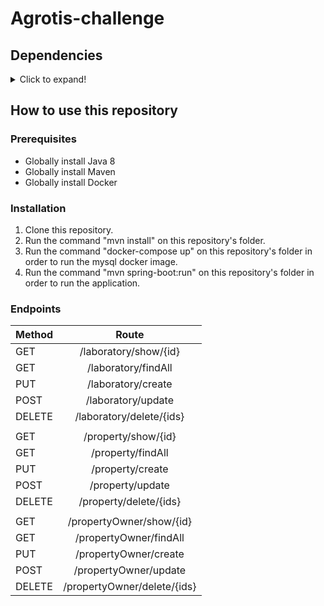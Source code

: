 # Agrotis-challenge

## Dependencies

<details>
<summary>Click to expand!</summary>

| **Dependency**      | **Version** |
|---------------------|:-----------:|
| Spring Boot         |    3.1.1    |
| Spring Data JPA     |    3.1.0    |
| MySQL               |     8.x     |
| Lombok              |   1.18.26   |
| Java Validation API |    3.0.6    |
| Flyway-core         |    9.16.3   |
| Flyway-mysql        |    9.20.1   |


</details>

## How to use this repository

### Prerequisites

* Globally install Java 8
* Globally install Maven
* Globally install Docker

### Installation

1. Clone this repository.
2. Run the command "mvn install" on this repository's folder.
3. Run the command "docker-compose up" on this repository's folder in order to run the mysql docker image.
4. Run the command "mvn spring-boot:run" on this repository's folder in order to run the application.

### Endpoints
|  **Method** | **Route** |
|-------------|:---------:|
|    GET      | /laboratory/show/{id} |
|    GET      | /laboratory/findAll |
|    PUT      | /laboratory/create  |
|    POST     | /laboratory/update  |
|    DELETE   | /laboratory/delete/{ids} |
|||
|    GET      | /property/show/{id} |
|    GET      | /property/findAll |
|    PUT      | /property/create  |
|    POST     | /property/update  |
|    DELETE   | /property/delete/{ids} |
|||
|    GET      | /propertyOwner/show/{id} |
|    GET      | /propertyOwner/findAll |
|    PUT      | /propertyOwner/create  |
|    POST     | /propertyOwner/update  |
|    DELETE   | /propertyOwner/delete/{ids} |
